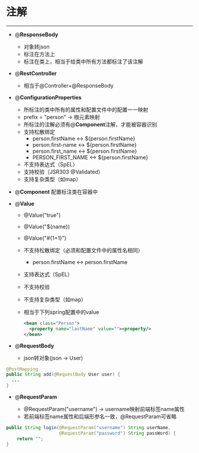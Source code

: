 # 注解

---

+ @**ResponseBody**
  + 对象转json
  + 标注在方法上
  + 标注在类上，相当于给类中所有方法都标注了该注解

+ @**RestController**

  + 相当于@Controller+@ResponseBody

+ @**ConfigurationProperties**
  + 所标注的类中所有的属性和配置文件中的配置一一映射
  + prefix = "person" -> 根元素映射
  + 所标注的注解必须有@**Component**注解，才能被容器识别
  + 支持松散绑定
    + person.firstName  <-> ${person.firstName}
    + person.first-name <-> ${person.firstName}
    + person.first_name <-> ${person.firstName}
    + PERSON_FIRST_NAME <-> ${person.firstName}
  + 不支持表达式（SpEL）
  + 支持校验（JSR303 @Validated）
  + 支持复杂类型（如map）

+ @**Component**
  配置标注类在容器中

+ @**Value**
  + @Value("true")
  + @Value("${name})
  + @Value("#{1+1}")
  + 不支持松散绑定（必须和配置文件中的属性名相同）
    + person.firstName <-> person.firstName
  + 支持表达式（SpEL）
  + 不支持校验
  + 不支持复杂类型（如map）
  + 相当于下列spring配置中的value

    ```xml
    <bean class="Person">
      <property name="lastName" value=""><property/>
    </bean>
    ```

+ @**RequestBody**

  + json转对象(json -> User)

```java
@PostMapping
public String add(@RequestBody User user) {
  ...
}
```

+ @**RequestParam**

  + @RequestParam("username") -> username映射前端标签name属性
  + 若前端标签name属性和后端形参名一致，@RequestParam可省略

```java
public String login(@RequestParam("username") String userName,
                    @RequestParam("password") String passWord) {
    return "";
}
```
